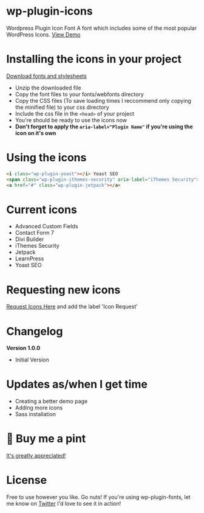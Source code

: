 # wp-plugin-icons
Wordpress Plugin Icon Font
A font which includes some of the most popular WordPress Icons.
[View Demo](https://dancanetti.github.io/wp-plugin-icons/)

# Installing the icons in your project
[Download fonts and stylesheets](https://github.com/DanCanetti/wp-plugin-icons/archive/master.zip)
- Unzip the downloaded file
- Copy the font files to your fonts/webfonts directory
- Copy the CSS files (To save loading times I reccommend only copying the minified file) to your css directory
- Include the css file in the ```<head>``` of your project
- You're should be ready to use the icons now
- **Don't forget to apply the ```aria-label="Plugin Name"``` if you're using the icon on it's own**

# Using the icons
``` html
<i class="wp-plugin-yoast"></i> Yoast SEO
<span class="wp-plugin-ithemes-security" aria-label="iThemes Security"></span>
<a href="#" class="wp-plugin-jetpack"></a>
```

# Current icons
- Advanced Custom Fields
- Contact Form 7
- Divi Builder
- iThemes Security
- Jetpack
- LearnPress
- Yoast SEO

# Requesting new icons
[Request Icons Here](https://github.com/DanCanetti/wp-plugin-icons/issues) and add the label 'Icon Request'

# Changelog
**Version 1.0.0**
- Initial Version

# Updates as/when I get time
- Creating a better demo page
- Adding more icons
- Sass installation

#  🍺 Buy me a pint
[It's greatly appreciated!](http://bit.ly/wp-plugin-icon-donation)

# License
Free to use however you like. Go nuts!
If you're using wp-plugin-fonts, let me know on [Twitter](https://twitter.com/Dan_Canetti) I'd love to see it in action!
